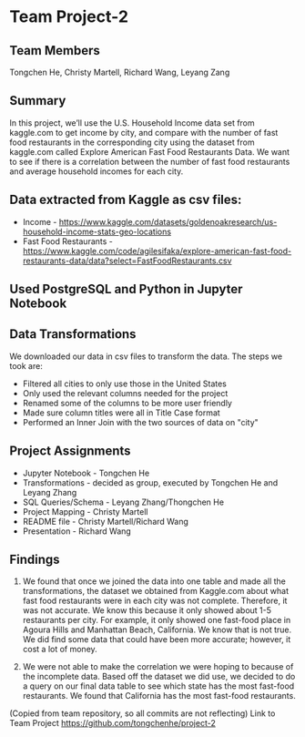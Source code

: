 # Team Project-2

## Team Members
Tongchen He, Christy Martell, Richard Wang, Leyang Zang

## Summary
In this project, we’ll use the U.S. Household Income data set from kaggle.com to get income by city, and compare with the number of fast food restaurants in the corresponding city using the dataset from kaggle.com called Explore American Fast Food Restaurants Data. We want to see if there is a correlation between the number of fast food restaurants and average household incomes for each city.

## Data extracted from Kaggle as csv files: 
- Income - https://www.kaggle.com/datasets/goldenoakresearch/us-household-income-stats-geo-locations 
- Fast Food Restaurants - https://www.kaggle.com/code/agilesifaka/explore-american-fast-food-restaurants-data/data?select=FastFoodRestaurants.csv

## Used PostgreSQL and Python in Jupyter Notebook

## Data Transformations
We downloaded our data in csv files to transform the data. The steps we took are:
- Filtered all cities to only use those in the United States
- Only used the relevant columns needed for the project
- Renamed some of the columns to be more user friendly
- Made sure column titles were all in Title Case format
- Performed an Inner Join with the two sources of data on "city"

## Project Assignments
- Jupyter Notebook - Tongchen He
- Transformations - decided as group, executed by Tongchen He and Leyang Zhang
- SQL Queries/Schema - Leyang Zhang/Thongchen He
- Project Mapping - Christy Martell
- README file - Christy Martell/Richard Wang
- Presentation - Richard Wang

## Findings
1. We found that once we joined the data into one table and made all the transformations, the dataset we obtained from Kaggle.com about what fast food restaurants were in each city was not complete. Therefore, it was not accurate. We know this because it only showed about 1-5 restaurants per city. For example, it only showed one fast-food place in Agoura Hills and Manhattan Beach, California. We know that is not true. We did find some data that could have been more accurate; however, it cost a lot of money.

2. We were not able to make the correlation we were hoping to because of the incomplete data. Based off the dataset we did use, we decided to do a query on our final data table to see which state has the most fast-food restaurants. We found that California has the most fast-food restaurants. 

(Copied from team repository, so all commits are not reflecting) Link to Team Project https://github.com/tongchenhe/project-2 
